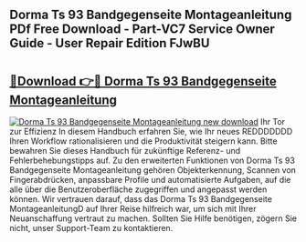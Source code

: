 ## Dorma Ts 93 Bandgegenseite Montageanleitung PDf Free Download - Part-VC7 Service Owner Guide - User Repair Edition FJwBU

# <h2><a href="http://df7ifc.blite.top/?on=Dorma+Ts+93+Bandgegenseite+Montageanleitung">🔗Download 👉🔴 Dorma Ts 93 Bandgegenseite Montageanleitung</a></h2>

[![Dorma Ts 93 Bandgegenseite Montageanleitung new download](https://i.imgur.com/lujVjoI.png)](http://df7ifc.blite.top/?on=Dorma+Ts+93+Bandgegenseite+Montageanleitung)
Ihr Tor zur Effizienz In diesem Handbuch erfahren Sie, wie Ihr neues REDDDDDDD Ihren Workflow rationalisieren und die Produktivität steigern kann. Bitte bewahren Sie dieses Handbuch für zukünftige Referenz- und Fehlerbehebungstipps auf. Zu den erweiterten Funktionen von Dorma Ts 93 Bandgegenseite Montageanleitung gehören Objekterkennung, Scannen von Fingerabdrücken, anpassbare Profile und automatisierte Aufgaben, auf die alle über die Benutzeroberfläche zugegriffen und angepasst werden können. Wir vertrauen darauf, dass das Dorma Ts 93 Bandgegenseite MontageanleitungD auf Ihrer Reise hilfreich war, um sich mit Ihrer Neuanschaffung vertraut zu machen. Sollten Sie Hilfe benötigen, zögern Sie nicht, unser Support-Team zu kontaktieren.
